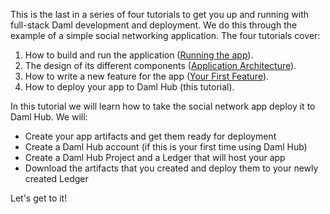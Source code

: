 This is the last in a series of four tutorials to get you up and running with full-stack Daml development and deployment. We do this through the example of a simple social networking application. The four tutorials cover:

1. How to build and run the application ([Running the app](https://daml.com/learn/getting-started/build-and-run/)).
1. The design of its different components ([Application Architecture](https://docs.daml.com/getting-started/app-architecture.html)).
1. How to write a new feature for the app ([Your First Feature](https://daml.com/learn/getting-started/your-first-feature/)).
1. How to deploy your app to Daml Hub (this tutorial).

In this tutorial we will learn how to take the social network app deploy it to Daml Hub. We will:

- Create your app artifacts and get them ready for deployment
- Create a Daml Hub account (if this is your first time using Daml Hub)
- Create a Daml Hub Project and a Ledger that will host your app
- Download the artifacts that you created and deploy them to your newly created Ledger

Let's get to it!
